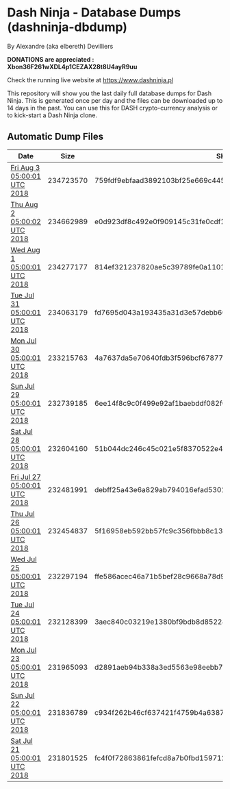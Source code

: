 # Dash Ninja - Database Dumps (dashninja-dbdump)
By Alexandre (aka elbereth) Devilliers

**DONATIONS are appreciated : Xbon36F261wXDL4p1CEZAX28t8U4ayR9uu**

Check the running live website at https://www.dashninja.pl

This repository will show you the last daily full database dumps for Dash Ninja. This is generated once per day and the files can be downloaded up to 14 days in the past.
You can use this for DASH crypto-currency analysis or to kick-start a Dash Ninja clone.


## Automatic Dump Files
| Date | Size | SHA256 |
|--|--|--|
| [Fri Aug  3 05:00:01 UTC 2018](https://transfer.sh/11PwTw/dashninja-dbdump-20180803070001.tar.bz2) | 234723570 | 759fdf9ebfaad3892103bf25e669c445cd787c4bc0817fbb7391427ae2189c38 | 
| [Thu Aug  2 05:00:02 UTC 2018](https://transfer.sh/FjSAt/dashninja-dbdump-20180802070002.tar.bz2) | 234662989 | e0d923df8c492e0f909145c31fe0cdf18b7f6b8a9612bae4dce17593c2c6f6dd | 
| [Wed Aug  1 05:00:01 UTC 2018](https://transfer.sh/6Y8fr/dashninja-dbdump-20180801070001.tar.bz2) | 234277177 | 814ef321237820ae5c39789fe0a1101eee898c74341eb00f6a2533d548039d34 | 
| [Tue Jul 31 05:00:01 UTC 2018](https://transfer.sh/psYez/dashninja-dbdump-20180731070001.tar.bz2) | 234063179 | fd7695d043a193435a31d3e57debb60d45bddf8b86685fda8a70336864f81776 | 
| [Mon Jul 30 05:00:01 UTC 2018](https://transfer.sh/MxqFf/dashninja-dbdump-20180730070001.tar.bz2) | 233215763 | 4a7637da5e70640fdb3f596bcf67877e142ea40b607bb0ed84fde188275dc115 | 
| [Sun Jul 29 05:00:01 UTC 2018](https://transfer.sh/uF5FC/dashninja-dbdump-20180729070001.tar.bz2) | 232739185 | 6ee14f8c9c0f499e92af1baebddf082f0e69511ade31596952174384e5be4df7 | 
| [Sat Jul 28 05:00:01 UTC 2018](https://transfer.sh/omP2x/dashninja-dbdump-20180728070001.tar.bz2) | 232604160 | 51b044dc246c45c021e5f8370522e478ebdd2371bcbd3fc644f3021b327c04f8 | 
| [Fri Jul 27 05:00:01 UTC 2018](https://transfer.sh/t39uu/dashninja-dbdump-20180727070001.tar.bz2) | 232481991 | debff25a43e6a829ab794016efad53013940964b4ec17f8f96d8d9352af810b8 | 
| [Thu Jul 26 05:00:01 UTC 2018](https://transfer.sh/fdQrs/dashninja-dbdump-20180726070001.tar.bz2) | 232454837 | 5f16958eb592bb57fc9c356fbbb8c13cb6732d11f24c21f5d9ece0c943016402 | 
| [Wed Jul 25 05:00:01 UTC 2018](https://transfer.sh/X2ATI/dashninja-dbdump-20180725070001.tar.bz2) | 232297194 | ffe586acec46a71b5bef28c9668a78d98b17f0954a308e81c60aa399b84ead61 | 
| [Tue Jul 24 05:00:01 UTC 2018](https://transfer.sh/iQTd0/dashninja-dbdump-20180724070001.tar.bz2) | 232128399 | 3aec840c03219e1380bf9bdb8d85228c0d532f97188e7ef9ffaf0133d5648aab | 
| [Mon Jul 23 05:00:01 UTC 2018](https://transfer.sh/16ajDL/dashninja-dbdump-20180723070001.tar.bz2) | 231965093 | d2891aeb94b338a3ed5563e98eebb79bfd0c098cdd9a48ac9b54feaa480d13e6 | 
| [Sun Jul 22 05:00:01 UTC 2018](https://transfer.sh/zW8oN/dashninja-dbdump-20180722070001.tar.bz2) | 231836789 | c934f262b46cf637421f4759b4a6387bc9251d3687d1399b965285b980deaafe | 
| [Sat Jul 21 05:00:01 UTC 2018](https://transfer.sh/8ikQj/dashninja-dbdump-20180721070001.tar.bz2) | 231801525 | fc4f0f72863861fefcd8a7b0fbd159712def0bab6aff959c44ce6ba68b52bdf4 | 
